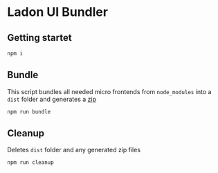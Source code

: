 # Ladon UI Bundler

## Getting startet
```bash
npm i
```

## Bundle
This script bundles all needed micro frontends from `node_modules` into a `dist` folder and generates a [zip](zipper.mjs)

```bash
npm run bundle
```

## Cleanup
Deletes `dist` folder and any generated zip files
```bash
npm run cleanup
```